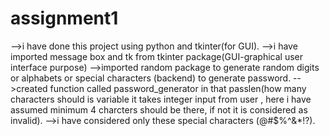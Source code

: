 # assignment1

-->i have done this project using python and tkinter(for GUI).
-->i have imported message box and tk from tkinter package(GUI-graphical user interface purpose) 
-->imported random package to generate random digits or alphabets or special characters (backend) to generate password. 
-->created function called password_generator in that passlen(how many characters should  is variable it takes integer input from user , here i have assumed minimum 4 charcters should be there, if not it is considered as invalid).
-->i have considered only these special characters (@#$%^&*!?).
